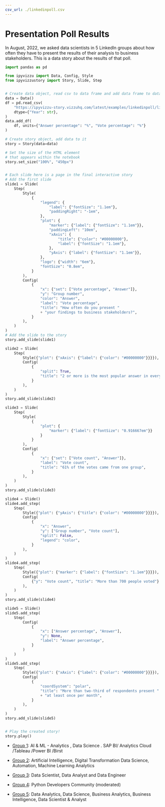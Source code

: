 ```yaml
---
csv_url: ./linkedinpoll.csv
---
```


# Presentation Poll Results

In August, 2022, we asked data scientists in 5 LinkedIn groups about how often
they have to present the results of their analysis to business stakeholders.
This is a data story about the results of that poll.

<vizzu-player controller></vizzu-player>

<script type="module" src="./main.js"></script>

```python
import pandas as pd

from ipyvizzu import Data, Config, Style
from ipyvizzustory import Story, Slide, Step


# Create data object, read csv to data frame and add data frame to data object
data = Data()
df = pd.read_csv(
    "https://ipyvizzu-story.vizzuhq.com/latest/examples/linkedinpoll/linkedinpoll.csv",
    dtype={"Year": str},
)
data.add_df(
    df, units={"Answer percentage": "%", "Vote percentage": "%"}
)

# Create story object, add data to it
story = Story(data=data)

# Set the size of the HTML element
# that appears within the notebook
story.set_size("100%", "450px")


# Each slide here is a page in the final interactive story
# Add the first slide
slide1 = Slide(
    Step(
        Style(
            {
                "legend": {
                    "label": {"fontSize": "1.1em"},
                    "paddingRight": "-1em",
                },
                "plot": {
                    "marker": {"label": {"fontSize": "1.1em"}},
                    "paddingLeft": "10em",
                    "xAxis": {
                        "title": {"color": "#00000000"},
                        "label": {"fontSize": "1.1em"},
                    },
                    "yAxis": {"label": {"fontSize": "1.1em"}},
                },
                "logo": {"width": "6em"},
                "fontSize": "0.8em",
            }
        ),
        Config(
            {
                "x": {"set": ["Vote percentage", "Answer"]},
                "y": "Group number",
                "color": "Answer",
                "label": "Vote percentage",
                "title": "How often do you present "
                + "your findings to business stakeholders?",
            }
        ),
    )
)
# Add the slide to the story
story.add_slide(slide1)

slide2 = Slide(
    Step(
        Style({"plot": {"xAxis": {"label": {"color": "#00000000"}}}}),
        Config(
            {
                "split": True,
                "title": "2 or more is the most popular answer in every group",
            }
        ),
    )
)
story.add_slide(slide2)

slide3 = Slide(
    Step(
        Style(
            {
                "plot": {
                    "marker": {"label": {"fontSize": "0.916667em"}}
                }
            }
        ),
        Config(
            {
                "x": {"set": ["Vote count", "Answer"]},
                "label": "Vote count",
                "title": "61% of the votes came from one group",
            }
        ),
    )
)
story.add_slide(slide3)

slide4 = Slide()
slide4.add_step(
    Step(
        Style({"plot": {"yAxis": {"title": {"color": "#00000000"}}}}),
        Config(
            {
                "x": "Answer",
                "y": ["Group number", "Vote count"],
                "split": False,
                "legend": "color",
            }
        ),
    )
)
slide4.add_step(
    Step(
        Style({"plot": {"marker": {"label": {"fontSize": "1.1em"}}}}),
        Config(
            {"y": "Vote count", "title": "More than 700 people voted"}
        ),
    )
)
story.add_slide(slide4)

slide5 = Slide()
slide5.add_step(
    Step(
        Config(
            {
                "x": ["Answer percentage", "Answer"],
                "y": None,
                "label": "Answer percentage",
            }
        )
    )
)
slide5.add_step(
    Step(
        Style({"plot": {"xAxis": {"label": {"color": "#00000000"}}}}),
        Config(
            {
                "coordSystem": "polar",
                "title": "More than two-third of respondents present "
                + "at least once per month",
            }
        ),
    )
)
story.add_slide(slide5)


# Play the created story!
story.play()
```

- [Group 1](https://www.linkedin.com/groups/1859449/): AI & ML - Analytics ,
    Data Science . SAP BI/ Analytics Cloud /Tableau /Power BI /Birst

- [Group 2](https://www.linkedin.com/groups/4376214/): Artificial Intelligence,
    Digital Transformation Data Science, Automation, Machine Learning Analytics

- [Group 3](https://www.linkedin.com/groups/6773411/): Data Scientist, Data
    Analyst and Data Engineer

- [Group 4](https://www.linkedin.com/groups/25827/): Python Developers Community
    (moderated)

- [Group 5](https://www.linkedin.com/groups/2064830/): Data Analytics, Data
    Science, Business Analytics, Business Intelligence, Data Scientist & Analyst
